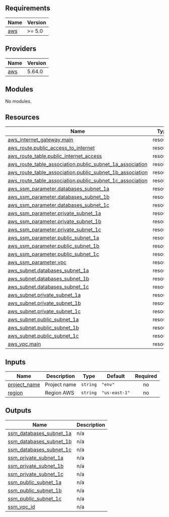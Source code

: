 ## Requirements

| Name | Version |
|------|---------|
| <a name="requirement_aws"></a> [aws](#requirement\_aws) | >= 5.0 |

## Providers

| Name | Version |
|------|---------|
| <a name="provider_aws"></a> [aws](#provider\_aws) | 5.64.0 |

## Modules

No modules.

## Resources

| Name | Type |
|------|------|
| [aws_internet_gateway.main](https://registry.terraform.io/providers/hashicorp/aws/latest/docs/resources/internet_gateway) | resource |
| [aws_route.public_access_to_internet](https://registry.terraform.io/providers/hashicorp/aws/latest/docs/resources/route) | resource |
| [aws_route_table.public_internet_access](https://registry.terraform.io/providers/hashicorp/aws/latest/docs/resources/route_table) | resource |
| [aws_route_table_association.public_subnet_1a_association](https://registry.terraform.io/providers/hashicorp/aws/latest/docs/resources/route_table_association) | resource |
| [aws_route_table_association.public_subnet_1b_association](https://registry.terraform.io/providers/hashicorp/aws/latest/docs/resources/route_table_association) | resource |
| [aws_route_table_association.public_subnet_1c_association](https://registry.terraform.io/providers/hashicorp/aws/latest/docs/resources/route_table_association) | resource |
| [aws_ssm_parameter.databases_subnet_1a](https://registry.terraform.io/providers/hashicorp/aws/latest/docs/resources/ssm_parameter) | resource |
| [aws_ssm_parameter.databases_subnet_1b](https://registry.terraform.io/providers/hashicorp/aws/latest/docs/resources/ssm_parameter) | resource |
| [aws_ssm_parameter.databases_subnet_1c](https://registry.terraform.io/providers/hashicorp/aws/latest/docs/resources/ssm_parameter) | resource |
| [aws_ssm_parameter.private_subnet_1a](https://registry.terraform.io/providers/hashicorp/aws/latest/docs/resources/ssm_parameter) | resource |
| [aws_ssm_parameter.private_subnet_1b](https://registry.terraform.io/providers/hashicorp/aws/latest/docs/resources/ssm_parameter) | resource |
| [aws_ssm_parameter.private_subnet_1c](https://registry.terraform.io/providers/hashicorp/aws/latest/docs/resources/ssm_parameter) | resource |
| [aws_ssm_parameter.public_subnet_1a](https://registry.terraform.io/providers/hashicorp/aws/latest/docs/resources/ssm_parameter) | resource |
| [aws_ssm_parameter.public_subnet_1b](https://registry.terraform.io/providers/hashicorp/aws/latest/docs/resources/ssm_parameter) | resource |
| [aws_ssm_parameter.public_subnet_1c](https://registry.terraform.io/providers/hashicorp/aws/latest/docs/resources/ssm_parameter) | resource |
| [aws_ssm_parameter.vpc](https://registry.terraform.io/providers/hashicorp/aws/latest/docs/resources/ssm_parameter) | resource |
| [aws_subnet.databases_subnet_1a](https://registry.terraform.io/providers/hashicorp/aws/latest/docs/resources/subnet) | resource |
| [aws_subnet.databases_subnet_1b](https://registry.terraform.io/providers/hashicorp/aws/latest/docs/resources/subnet) | resource |
| [aws_subnet.databases_subnet_1c](https://registry.terraform.io/providers/hashicorp/aws/latest/docs/resources/subnet) | resource |
| [aws_subnet.private_subnet_1a](https://registry.terraform.io/providers/hashicorp/aws/latest/docs/resources/subnet) | resource |
| [aws_subnet.private_subnet_1b](https://registry.terraform.io/providers/hashicorp/aws/latest/docs/resources/subnet) | resource |
| [aws_subnet.private_subnet_1c](https://registry.terraform.io/providers/hashicorp/aws/latest/docs/resources/subnet) | resource |
| [aws_subnet.public_subnet_1a](https://registry.terraform.io/providers/hashicorp/aws/latest/docs/resources/subnet) | resource |
| [aws_subnet.public_subnet_1b](https://registry.terraform.io/providers/hashicorp/aws/latest/docs/resources/subnet) | resource |
| [aws_subnet.public_subnet_1c](https://registry.terraform.io/providers/hashicorp/aws/latest/docs/resources/subnet) | resource |
| [aws_vpc.main](https://registry.terraform.io/providers/hashicorp/aws/latest/docs/resources/vpc) | resource |

## Inputs

| Name | Description | Type | Default | Required |
|------|-------------|------|---------|:--------:|
| <a name="input_project_name"></a> [project\_name](#input\_project\_name) | Project name | `string` | `"env"` | no |
| <a name="input_region"></a> [region](#input\_region) | Region AWS | `string` | `"us-east-1"` | no |

## Outputs

| Name | Description |
|------|-------------|
| <a name="output_ssm_databases_subnet_1a"></a> [ssm\_databases\_subnet\_1a](#output\_ssm\_databases\_subnet\_1a) | n/a |
| <a name="output_ssm_databases_subnet_1b"></a> [ssm\_databases\_subnet\_1b](#output\_ssm\_databases\_subnet\_1b) | n/a |
| <a name="output_ssm_databases_subnet_1c"></a> [ssm\_databases\_subnet\_1c](#output\_ssm\_databases\_subnet\_1c) | n/a |
| <a name="output_ssm_private_subnet_1a"></a> [ssm\_private\_subnet\_1a](#output\_ssm\_private\_subnet\_1a) | n/a |
| <a name="output_ssm_private_subnet_1b"></a> [ssm\_private\_subnet\_1b](#output\_ssm\_private\_subnet\_1b) | n/a |
| <a name="output_ssm_private_subnet_1c"></a> [ssm\_private\_subnet\_1c](#output\_ssm\_private\_subnet\_1c) | n/a |
| <a name="output_ssm_public_subnet_1a"></a> [ssm\_public\_subnet\_1a](#output\_ssm\_public\_subnet\_1a) | n/a |
| <a name="output_ssm_public_subnet_1b"></a> [ssm\_public\_subnet\_1b](#output\_ssm\_public\_subnet\_1b) | n/a |
| <a name="output_ssm_public_subnet_1c"></a> [ssm\_public\_subnet\_1c](#output\_ssm\_public\_subnet\_1c) | n/a |
| <a name="output_ssm_vpc_id"></a> [ssm\_vpc\_id](#output\_ssm\_vpc\_id) | n/a |
